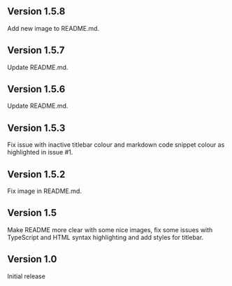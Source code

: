 ## Version 1.5.8

Add new image to README.md.

## Version 1.5.7

Update README.md.

## Version 1.5.6

Update README.md.

## Version 1.5.3

Fix issue with inactive titlebar colour and markdown code snippet colour as highlighted in issue #1.

## Version 1.5.2

Fix image in README.md.

## Version 1.5

Make README more clear with some nice images, fix some issues with TypeScript and HTML syntax highlighting and add styles for titlebar.

## Version 1.0

Initial release
